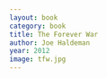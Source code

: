 ```yaml
---
layout: book
category: book
title: The Forever War
author: Joe Haldeman
year: 2012
image: tfw.jpg
---
```


